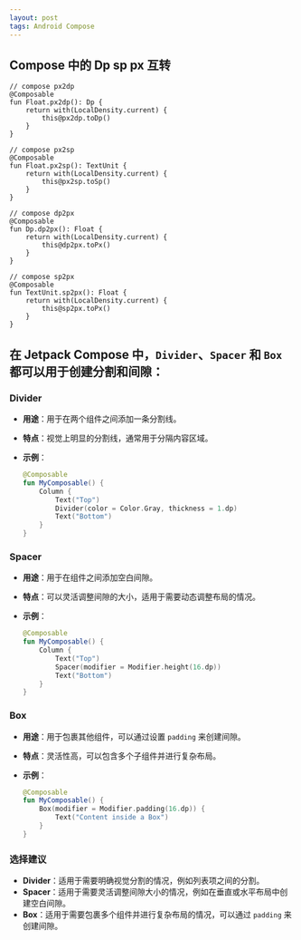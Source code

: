 ```yaml
---
layout: post
tags: Android Compose
---
```


## Compose 中的 Dp sp px 互转

```
// compose px2dp
@Composable
fun Float.px2dp(): Dp {
    return with(LocalDensity.current) {
        this@px2dp.toDp()
    }
}

// compose px2sp
@Composable
fun Float.px2sp(): TextUnit {
    return with(LocalDensity.current) {
        this@px2sp.toSp()
    }
}

// compose dp2px
@Composable
fun Dp.dp2px(): Float {
    return with(LocalDensity.current) {
        this@dp2px.toPx()
    }
}

// compose sp2px
@Composable
fun TextUnit.sp2px(): Float {
    return with(LocalDensity.current) {
        this@sp2px.toPx()
    }
}
```

## 在 Jetpack Compose 中，`Divider`、`Spacer` 和 `Box` 都可以用于创建分割和间隙：

### Divider
- **用途**：用于在两个组件之间添加一条分割线。
- **特点**：视觉上明显的分割线，通常用于分隔内容区域。
- **示例**：

  ```kotlin
  @Composable
  fun MyComposable() {
      Column {
          Text("Top")
          Divider(color = Color.Gray, thickness = 1.dp)
          Text("Bottom")
      }
  }
  ```

### Spacer
- **用途**：用于在组件之间添加空白间隙。
- **特点**：可以灵活调整间隙的大小，适用于需要动态调整布局的情况。
- **示例**：

  ```kotlin
  @Composable
  fun MyComposable() {
      Column {
          Text("Top")
          Spacer(modifier = Modifier.height(16.dp))
          Text("Bottom")
      }
  }
  ```

### Box
- **用途**：用于包裹其他组件，可以通过设置 `padding` 来创建间隙。
- **特点**：灵活性高，可以包含多个子组件并进行复杂布局。
- **示例**：

  ```kotlin
  @Composable
  fun MyComposable() {
      Box(modifier = Modifier.padding(16.dp)) {
          Text("Content inside a Box")
      }
  }
  ```

### 选择建议
- **Divider**：适用于需要明确视觉分割的情况，例如列表项之间的分割。
- **Spacer**：适用于需要灵活调整间隙大小的情况，例如在垂直或水平布局中创建空白间隙。
- **Box**：适用于需要包裹多个组件并进行复杂布局的情况，可以通过 `padding` 来创建间隙。
